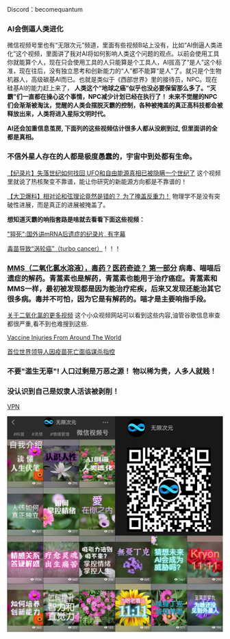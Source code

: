 Discord：becomequantum

### AI会倒逼人类进化 

微信视频号里也有“无限次元”频道，里面有些视频B站上没有，比如“AI倒逼人类进化”这个视频，里面讲了我对AI将如何影响人类这个问题的观点。以前会使用工具你就能算个人，现在只会使用工具的人只能算是个工具人，AI拔高了“是人”这个标准，现在往后，没有独立思考和创新能力的“人”都不能算“是人”了。就只是个生物机器人，高级碳基AI而已。也就是类似于《西部世界》里的接待员，NPC。现在硅基AI的能力赶上来了， **人类这个“地球之癌”似乎也没必要保留那么多了。“灭霸”们一直都在操心这个事情，NPC减少计划已经在执行了！ 未来不觉醒的NPC们会渐渐被淘汰，觉醒的人类会摆脱灭霸的控制，各种被掩盖的真正高科技都会被释放出来，人类将进入星际文明时代。** 

**AI还会加重信息茧房, 下面列的这些视频估计很多人都从没刷到过, 但里面讲的全都是真相。**

### 不信外星人存在的人都是极度愚蠢的，宇宙中到处都有生命。

[【纪录片】失落世纪如何找回 UFO和自由能源真相已被隐瞒一个世纪了](https://www.bilibili.com/video/BV1PX4y1t7cA/)  这个视频里就说了热核聚变不靠谱，能让你研究的新能源方向都是不靠谱的！ 

[【大卫爆料】相对论和弦理论竟然是错的？ 为了掩盖反重力！](https://www.bilibili.com/video/BV1ZN4y1p7B7) 物理学不是没有突破性进展，而是真正的进展被掩盖了。


**想知道灭霸的响指套路是啥就去看看下面这些视频：** 

["猝死":国外讲mRNA后遗症的纪录片, 有字幕](https://mp.weixin.qq.com/s/R7dGbj8Mc7xkBAOc80SiwQ)

[毒苗导致“涡轮癌”（turbo cancer）](https://www.zhihu.com/zvideo/1595407478983688192)！！！

### [MMS（二氧化氯水溶液），毒药？医药奇迹？ 第一部分](https://www.bilibili.com/video/BV14a411R7Xi) 病毒、喵喵后遗症的解药。青蒿素也是解药，青蒿素也能用于治疗癌症。青蒿素和MMS一样，最初被发现都是因为能治疗疟疾，后来又发现还能治其它很多病。毒并不可怕，因为它是有解药的。喵才是主要响指手段。

[关于二氧化氯的更多视频](https://rumble.com/c/c-604817) 这个小众视频网站可以看到这些内容,油管谷歌信息审查都很严重,看不到也难搜到这些. 

[Vaccine Injuries From Around The World](https://rumble.com/v1en7lk-covid-19-vaccine-injuries-from-around-the-world-graphic-content.html) 

[首位世界领导人因疫苗死亡面临谋杀指控](https://thepeoplesvoice.tv/first-world-leader-faces-murder-charges-over-vaccine-deaths/)


### 不要"滥生无辜"! 人口过剩是万恶之源！ 物以稀为贵，人多人就贱！
### 没认识到自己是奴隶人活该被剥削！

[VPN](https://xbww38261.xyz/)

![视频号](视频号.jpg)
